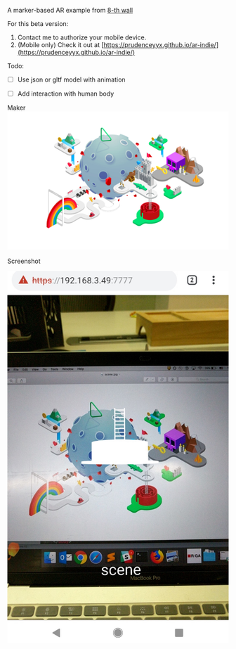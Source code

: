 A marker-based AR example from [8-th wall](https://github.com/8thwall/web/tree/master/examples)

For this beta version:
1. Contact me to authorize your mobile device.
2. (Mobile only) Check it out at [https://prudenceyyx.github.io/ar-indie/](https://prudenceyyx.github.io/ar-indie/)



Todo:
- [ ] Use json or gltf model with animation
- [ ] Add interaction with human body



Maker
![Marker](targets/scene.jpg)


Screenshot

![Screenshot](assets/demo.jpg)